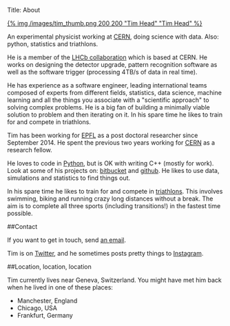 Title: About

<a href="/images/tim.png">{% img /images/tim_thumb.png 200 200 "Tim Head" "Tim Head" %}</a>

An experimental physicist working at [CERN][cern], doing
science with data. Also: python, statistics and triathlons.

He is a member of the [LHCb collaboration][lhcb] which is based at
CERN. He works on designing the detector upgrade, pattern recognition
software as well as the software trigger (processing 4TB/s of data in
real time).

He has experience as a software engineer, leading international teams
composed of experts from different fields, statistics, data science,
machine learning and all the things you associate with a "scientific
approach" to solving complex problems. He is a big fan of building a
minimally viable solution to problem and then iterating on it. In his
spare time he likes to train for and compete in triathlons.

Tim has been working for [EPFL][epfl] as a post doctoral researcher
since September 2014. He spent the previous two years working for
[CERN][cern] as a research fellow.

He loves to code in [Python][py], but is OK with writing C++ (mostly
for work). Look at some of his projects on: [bitbucket][c] and
[github][g]. He likes to use data, simulations and statistics to find
things out.

[g]: https://github.com/betatim
[c]: https://bitbucket.org/thead/
[py]:http://python.org

In his spare time he likes to train for and compete in
[triathlons][tri]. This involves swimming, biking and running crazy
long distances without a break. The aim is to complete all three
sports (including transitions!) in the fastest time possible.

[tri]: http://en.wikipedia.org/wiki/Triathlon

##Contact

If you want to get in touch, send [an email](mailto:betatim@gmail.com).

Tim is on [Twitter][], and he sometimes posts pretty things to [Instagram][].

[Twitter]: https://twitter.com/betatim
[Instagram]: http://instagram.com/betatim

##Location, location, location

Tim currently lives near Geneva, Switzerland. You might have met him
back when he lived in one of these places:

* Manchester, England
* Chicago, USA
* Frankfurt, Germany

[velo]: http://en.wikipedia.org/wiki/LHCb#The_VELO
[lhcb]: http://lhcb-public.web.cern.ch/lhcb-public/
[cern]: http://cern.ch
[epfl]: http://epfl.ch